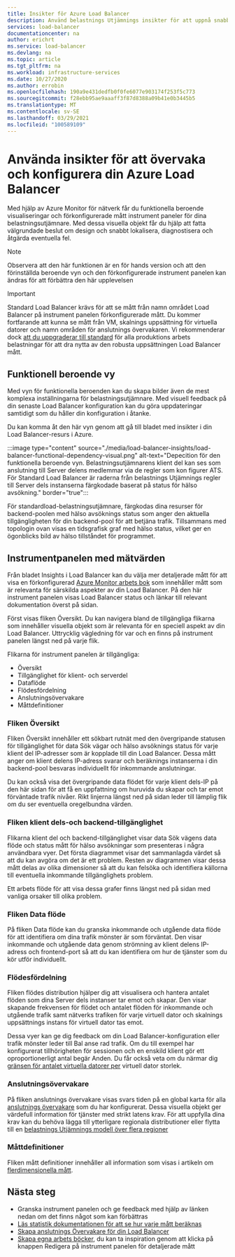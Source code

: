 ```yaml
---
title: Insikter för Azure Load Balancer
description: Använd belastnings Utjämnings insikter för att uppnå snabb lokalisering av fel och välgrundade design beslut
services: load-balancer
documentationcenter: na
author: erichrt
ms.service: load-balancer
ms.devlang: na
ms.topic: article
ms.tgt_pltfrm: na
ms.workload: infrastructure-services
ms.date: 10/27/2020
ms.author: errobin
ms.openlocfilehash: 190a9e431dedfb0f0fe6077e903174f253f5c773
ms.sourcegitcommit: f28ebb95ae9aaaff3f87d8388a09b41e0b3445b5
ms.translationtype: MT
ms.contentlocale: sv-SE
ms.lasthandoff: 03/29/2021
ms.locfileid: "100589109"
---
```

# <a name="using-insights-to-monitor-and-configure-your-azure-load-balancer"></a>Använda insikter för att övervaka och konfigurera din Azure Load Balancer

Med hjälp av Azure Monitor för nätverk får du funktionella beroende visualiseringar och förkonfigurerade mått instrument paneler för dina belastningsutjämnare. Med dessa visuella objekt får du hjälp att fatta välgrundade beslut om design och snabbt lokalisera, diagnostisera och åtgärda eventuella fel.

>[!NOTE] 
>Observera att den här funktionen är en för hands version och att den förinställda beroende vyn och den förkonfigurerade instrument panelen kan ändras för att förbättra den här upplevelsen

>[!IMPORTANT]
>Standard Load Balancer krävs för att se mått från namn området Load Balancer på instrument panelen förkonfigurerade mått. Du kommer fortfarande att kunna se mått från VM, skalnings uppsättning för virtuella datorer och namn områden för anslutnings övervakaren. Vi rekommenderar dock [att du uppgraderar till standard](./upgrade-basic-standard.md) för alla produktions arbets belastningar för att dra nytta av den robusta uppsättningen Load Balancer mått.

## <a name="functional-dependency-view"></a>Funktionell beroende vy

Med vyn för funktionella beroenden kan du skapa bilder även de mest komplexa inställningarna för belastningsutjämnare. Med visuell feedback på din senaste Load Balancer konfiguration kan du göra uppdateringar samtidigt som du håller din konfiguration i åtanke.

Du kan komma åt den här vyn genom att gå till bladet med insikter i din Load Balancer-resurs i Azure.

:::image type="content" source="./media/load-balancer-insights/load-balancer-functional-dependency-visual.png" alt-text="Depecition för den funktionella beroende vyn. Belastningsutjämnarens klient del kan ses som anslutning till Server delens medlemmar via de regler som kon figurer ATS. För Standard Load Balancer är raderna från belastnings Utjämnings regler till Server dels instanserna färgkodade baserat på status för hälso avsökning." border="true":::

För standardload-belastningsutjämnare, färgkodas dina resurser för backend-poolen med hälso avsöknings status som anger den aktuella tillgängligheten för din backend-pool för att betjäna trafik. Tillsammans med topologin ovan visas en tidsgrafisk graf med hälso status, vilket ger en ögonblicks bild av hälso tillståndet för programmet.

## <a name="metrics-dashboard"></a>Instrumentpanelen med mätvärden

Från bladet Insights i Load Balancer kan du välja mer detaljerade mått för att visa en förkonfigurerad [Azure Monitor arbets bok](../azure-monitor/visualize/workbooks-overview.md) som innehåller mått som är relevanta för särskilda aspekter av din Load Balancer. På den här instrument panelen visas Load Balancer status och länkar till relevant dokumentation överst på sidan.

Först visas fliken Översikt. Du kan navigera bland de tillgängliga flikarna som innehåller visuella objekt som är relevanta för en speciell aspekt av din Load Balancer. Uttrycklig vägledning för var och en finns på instrument panelen längst ned på varje flik.

Flikarna för instrument panelen är tillgängliga:
* Översikt
* Tillgänglighet för klient- och serverdel
* Dataflöde
* Flödesfördelning
* Anslutningsövervakare
* Måttdefinitioner 

### <a name="overview-tab"></a>Fliken Översikt
Fliken Översikt innehåller ett sökbart rutnät med den övergripande statusen för tillgänglighet för data Sök vägar och hälso avsöknings status för varje klient del IP-adresser som är kopplade till din Load Balancer. Dessa mått anger om klient delens IP-adress svarar och beräknings instanserna i din backend-pool besvaras individuellt för inkommande anslutningar.

Du kan också visa det övergripande data flödet för varje klient dels-IP på den här sidan för att få en uppfattning om huruvida du skapar och tar emot förväntade trafik nivåer. Rikt linjerna längst ned på sidan leder till lämplig flik om du ser eventuella oregelbundna värden.

### <a name="frontend-and-backend-availability-tab"></a>Fliken klient dels-och backend-tillgänglighet
Flikarna klient del och backend-tillgänglighet visar data Sök vägens data flöde och status mått för hälso avsökningar som presenteras i några användbara vyer. Det första diagrammet visar det sammanlagda värdet så att du kan avgöra om det är ett problem. Resten av diagrammen visar dessa mått delas av olika dimensioner så att du kan felsöka och identifiera källorna till eventuella inkommande tillgänglighets problem.

Ett arbets flöde för att visa dessa grafer finns längst ned på sidan med vanliga orsaker till olika problem. 

### <a name="data-throughput-tab"></a>Fliken Data flöde
På fliken Data flöde kan du granska inkommande och utgående data flöde för att identifiera om dina trafik mönster är som förväntat. Den visar inkommande och utgående data genom strömning av klient delens IP-adress och frontend-port så att du kan identifiera om hur de tjänster som du kör utför individuellt.

### <a name="flow-distribution"></a>Flödesfördelning
Fliken flödes distribution hjälper dig att visualisera och hantera antalet flöden som dina Server dels instanser tar emot och skapar. Den visar skapande frekvensen för flödet och antalet flöden för inkommande och utgående trafik samt nätverks trafiken för varje virtuell dator och skalnings uppsättnings instans för virtuell dator tas emot. 

Dessa vyer kan ge dig feedback om din Load Balancer-konfiguration eller trafik mönster leder till Bal anse rad trafik. Om du till exempel har konfigurerat tillhörigheten för sessionen och en enskild klient gör ett oproportionerligt antal begär Anden. Du får också veta om du närmar dig [gränsen för antalet virtuella datorer per](../virtual-network/virtual-machine-network-throughput.md#flow-limits-and-active-connections-recommendations) virtuell dator storlek.

### <a name="connection-monitors"></a>Anslutningsövervakare
På fliken anslutnings övervakare visas svars tiden på en global karta för alla [anslutnings övervakare](../network-watcher/connection-monitor.md)  som du har konfigurerat. Dessa visuella objekt ger värdefull information för tjänster med strikt latens krav. För att uppfylla dina krav kan du behöva lägga till ytterligare regionala distributioner eller flytta till en [belastnings Utjämnings modell över flera regioner](./cross-region-overview.md)

### <a name="metric-definitions"></a>Måttdefinitioner
Fliken mått definitioner innehåller all information som visas i artikeln om [flerdimensionella mått](./load-balancer-standard-diagnostics.md#multi-dimensional-metrics).

## <a name="next-steps"></a>Nästa steg
* Granska instrument panelen och ge feedback med hjälp av länken nedan om det finns något som kan förbättras
* [Läs statistik dokumentationen för att se hur varje mått beräknas](./load-balancer-standard-diagnostics.md#multi-dimensional-metrics)
* [Skapa anslutnings Övervakare för din Load Balancer](../network-watcher/connection-monitor.md)
* [Skapa egna arbets böcker](../azure-monitor/visualize/workbooks-overview.md), du kan ta inspiration genom att klicka på knappen Redigera på instrument panelen för detaljerade mått
